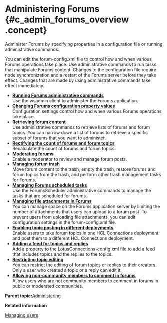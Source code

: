 # Administering Forums {#c_admin_forums_overview .concept}

Administer Forums by specifying properties in a configuration file or running administrative commands.

You can edit the forum-config.xml file to control how and when various Forums operations take place. Use administrative commands to run tasks that manipulate Forums content. Changes to the configuration file require node synchronization and a restart of the Forums server before they take effect. Changes that are made by using administrative commands take effect immediately.

-   **[Running Forums administrative commands](../admin/t_admin_forums_changing_admin.md)**  
Use the wsadmin client to administer the Forums application.
-   **[Changing Forums configuration property values](../admin/t_admin_forums_changing_config.md)**  
Configuration settings control how and when various Forums operations take place.
-   **[Retrieving forum content](../admin/c_retrieving_forum_content.md)**  
Use administrative commands to retrieve lists of forums and forum topics. You can narrow down a list of forums to retrieve a specific subset of forums that you want to administer.
-   **[Rectifying the count of forums and forum topics](../admin/t_admin_forums_rectify_count.md)**  
 Recalculate the count of forums and forum topics.
-   **[Moderating forums](../admin/c_admin_forums_moderation.md)**  
Enable a moderator to review and manage forum posts.
-   **[Managing forum trash](../admin/c_admin_forums_manage_trash.md)**  
Move forum content to the trash, empty the trash, restore forums and forum topics from the trash, and perform other trash management tasks for Forums.
-   **[Managing Forums scheduled tasks](../admin/t_admin_forums_manage_scheduler.md)**  
Use the ForumsScheduler administrative commands to manage the tasks that are scheduled for forums.
-   **[Managing file attachments in Forums](../admin/c_admin_forums_manage_attachments.md)**  
You can manage space on the Forums application server by limiting the number of attachments that users can upload to a forum post. To prevent users from uploading file attachments, you can edit configuration settings in the forum-config.xml file.
-   **[Enabling topic posting in different deployments](../admin/t_admin_forums_social_bridge.md)**  
Enable users to take forum topics in one HCL Connections deployment and post them to a different HCL Connections deployment.
-   **[Adding a feed for topics and replies](../admin/t_admin_forums_Filter_by_tag.md)**  
Add a property to the LotusConnections-config.xml file to add a feed that includes topics and the replies to the topics.
-   **[Restricting topic editing](../admin/t_admin_forums_restrict_editing.md)**  
You can restrict the editing of forum topics or replies to their creators. Only a user who created a topic or a reply can edit it.
-   **[Allowing non-community members to comment in forums](../admin/t_admin_forums_config_comment_N.md)**  
Allow users who are not community members to comment in forums in public or moderated communities.

**Parent topic:**[Administering](../admin/c_lc_admin_overview.md)

**Related information**  


[Managing users](../admin/c_admin_common_user_life_cycle_over.md)

